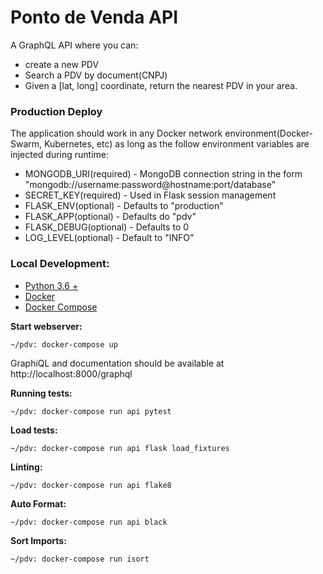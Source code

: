 # Ponto de Venda API

A GraphQL API where you can:
    
- create a new PDV
- Search a PDV by document(CNPJ)
- Given a [lat, long] coordinate, return the nearest PDV in your area.


### Production Deploy

The application should work in any Docker network environment(Docker-Swarm, Kubernetes, etc) as long as the follow environment variables are injected during runtime:

- MONGODB_URI(required) - MongoDB connection string in the form "mongodb://username:password@hostname:port/database"
- SECRET_KEY(required) - Used in Flask session management
- FLASK_ENV(optional) - Defaults to "production"
- FLASK_APP(optional) - Defaults do "pdv"
- FLASK_DEBUG(optional) - Defaults to 0
- LOG_LEVEL(optional) - Default to "INFO"

### Local Development:

- [Python 3.6 +](https://www.python.org/downloads/)
- [Docker](https://docs.docker.com/install/)
- [Docker Compose](https://docs.docker.com/compose/)

**Start webserver:**

    ~/pdv: docker-compose up

GraphiQL and documentation should be available at http://localhost:8000/graphql

**Running tests:**

    ~/pdv: docker-compose run api pytest

**Load tests:**

    ~/pdv: docker-compose run api flask load_fixtures

**Linting:**

    ~/pdv: docker-compose run api flake8

**Auto Format:**

    ~/pdv: docker-compose run api black

**Sort Imports:**

    ~/pdv: docker-compose run isort